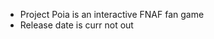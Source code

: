 - Project Poia is an interactive FNAF fan game
- Release date is curr not out

<!---
ProjectPoia/ProjectPoia is a ✨ special ✨ repository because its `README.md` (this file) appears on your GitHub profile.
You can click the Preview link to take a look at your changes.
--->
